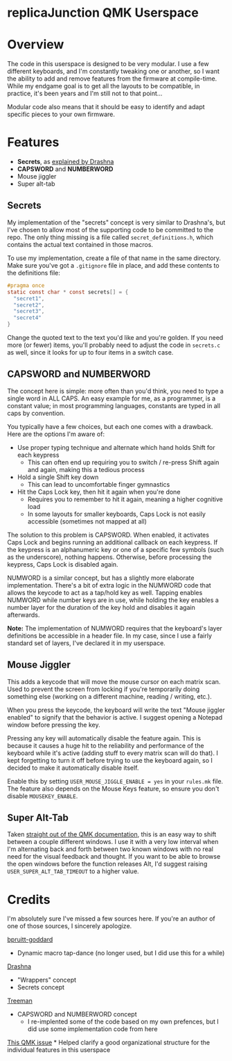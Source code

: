 replicaJunction QMK Userspace
=============================

# Overview
The code in this userspace is designed to be very modular. I use a few different keyboards, and I'm constantly tweaking one or another, so I want the ability to add and remove features from the firmware at compile-time. While my endgame goal is to get all the layouts to be compatible, in practice, it's been years and I'm still not to that point...

Modular code also means that it should be easy to identify and adapt specific pieces to your own firmware.

# Features

* **Secrets**, as [explained by Drashna](https://github.com/qmk/qmk_firmware/blob/master/users/drashna/readme_secrets.md)
* **CAPSWORD** and **NUMBERWORD**
* Mouse jiggler
* Super alt-tab

## Secrets
My implementation of the "secrets" concept is very similar to Drashna's, but I've chosen to allow most of the supporting code to be committed to the repo. The only thing missing is a file called `secret_definitions.h`, which contains the actual text contained in those macros.

To use my implementation, create a file of that name in the same directory. Make sure you've got a `.gitignore` file in place, and add these contents to the definitions file:

```c
#pragma once
static const char * const secrets[] = {
  "secret1",
  "secret2",
  "secret3",
  "secret4"
}
```

Change the quoted text to the text you'd like and you're golden. If you need more (or fewer) items, you'll probably need to adjust the code in `secrets.c` as well, since it looks for up to four items in a switch case. 

## CAPSWORD and NUMBERWORD
The concept here is simple: more often than you'd think, you need to type a single word in ALL CAPS. An easy example for me, as a programmer, is a constant value; in most programming languages, constants are typed in all caps by convention.

You typically have a few choices, but each one comes with a drawback. Here are the options I'm aware of:

* Use proper typing technique and alternate which hand holds Shift for each keypress
    * This can often end up requiring you to switch / re-press Shift again and again, making this a tedious process
* Hold a single Shift key down
    * This can lead to uncomfortable finger gymnastics
* Hit the Caps Lock key, then hit it again when you're done
    * Requires you to remember to hit it again, meaning a higher cognitive load
    * In some layouts for smaller keyboards, Caps Lock is not easily accessible (sometimes not mapped at all)
    
The solution to this problem is CAPSWORD. When enabled, it activates Caps Lock and begins running an additional callback on each keypress. If the keypress is an alphanumeric key or one of a specific few symbols (such as the underscore), nothing happens. Otherwise, before processing the keypress, Caps Lock is disabled again.

NUMWORD is a similar concept, but has a slightly more elaborate implementation. There's a bit of extra logic in the NUMWORD code that allows the keycode to act as a tap/hold key as well. Tapping enables NUMWORD while number keys are in use, while holding the key enables a number layer for the duration of the key hold and disables it again afterwards.

**Note:** The implementation of NUMWORD requires that the keyboard's layer definitions be accessible in a header file. In my case, since I use a fairly standard set of layers, I've declared it in my userspace.

## Mouse Jiggler
This adds a keycode that will move the mouse cursor on each matrix scan. Used to prevent the screen from locking if you're temporarily doing something else (working on a different machine, reading / writing, etc.).

When you press the keycode, the keyboard will write the text "Mouse jiggler enabled" to signify that the behavior is active. I suggest opening a Notepad window before pressing the key.

Pressing any key will automatically disable the feature again. This is because it causes a huge hit to the reliability and performance of the keyboard while it's active (adding stuff to every matrix scan will do that). I kept forgetting to turn it off before trying to use the keyboard again, so I decided to make it automatically disable itself.

Enable this by setting `USER_MOUSE_JIGGLE_ENABLE = yes` in your `rules.mk` file. The feature also depends on the Mouse Keys feature, so ensure you don't disable `MOUSEKEY_ENABLE`.

## Super Alt-Tab
Taken [straight out of the QMK documentation](https://docs.qmk.fm/#/feature_macros?id=super-alt%E2%86%AFtab), this is an easy way to shift between a couple different windows. I use it with a very low interval when I'm alternating back and forth between two known windows with no real need for the visual feedback and thought. If you want to be able to browse the open windows before the function releases Alt, I'd suggest raising `USER_SUPER_ALT_TAB_TIMEOUT` to a higher value.

# Credits
I'm absolutely sure I've missed a few sources here. If you're an author of one of those sources, I sincerely apologize.

[bpruitt-goddard](https://github.com/qmk/qmk_firmware/blob/master/keyboards/ergodox_ez/keymaps/bpruitt-goddard/readme.md)
* Dynamic macro tap-dance (no longer used, but I did use this for a while)

[Drashna](https://github.com/qmk/qmk_firmware/blob/master/users/drashna/readme.md)
* "Wrappers" concept
* Secrets concept

[Treeman](https://github.com/treeman/qmk_firmware/blob/master/keyboards/kyria/keymaps/treeman)
* CAPSWORD and NUMBERWORD concept
    * I re-implented some of the code based on my own prefences, but I did use some implementation code from here

[This QMK issue](https://github.com/qmk/qmk_firmware/issues/452)
    * Helped clarify a good organizational structure for the individual features in this userspace
